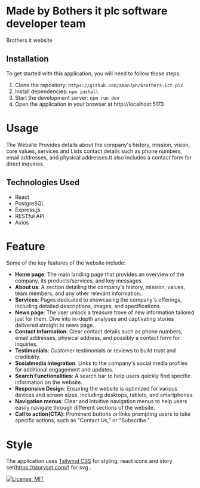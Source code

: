 # Made by Bothers it plc software developer team


Brothers it website
## Installation

To get started with this application, you will need to follow these steps:

1. Clone the repository: `https://github.com/aman7ph/brothers-ict-plc`
2. Install dependencies: `npm install`
3. Start the development server: `npm run dev`
4. Open the application in your browser at http://localhost:5173

# Usage

The Website Provides details about the company's history, mission, vision, core values, services and Lists contact details such as phone numbers, email addresses, and physical addresses.It also  includes a contact form for direct inquiries.

## Technologies Used
- React
- PostgreSQL
- Express.js
- RESTful API
- Axios

# Feature
Some of the key features of the website include:

- **Home page**: The main landing page that provides an overview of the company, its products/services, and key messages.
- **About us**: A section detailing the company's history, mission, values, team members, and any other relevant information..
- **Services**: Pages dedicated to showcasing the company's offerings, including detailed descriptions, images, and specifications.
- **News page**: The user unlock a treasure trove of new information tailored just for them. Dive into in-depth analyses and captivating stories delivered straight to news page.
- **Contact Information**: Clear contact details such as phone numbers, email addresses, physical address, and possibly a contact form for inquiries.
- **Testimonials**: Customer testimonials or reviews to build trust and credibility.
- **Sosialmedia Integration**: Links to the company's social media profiles for additional engagement and updates.
- **Search Functionalities**: A search bar to help users quickly find specific information on the website.
- **Responsive Design**: Ensuring the website is optimized for various devices and screen sizes, including desktops, tablets, and smartphones.
- **Navigation menus**: Clear and intuitive navigation menus to help users easily navigate through different sections of the website.
- **Call to action(CTA)**: Prominent buttons or links prompting users to take specific actions, such as "Contact Us," or "Subscribe."

# Style

The application uses [Tailwind CSS](https://tailwindcss.com/) for styling, react icons and story set(https://storyset.com/) for svg .



[![License: MIT](https://img.shields.io/badge/License-MIT-yellow.svg)](https://opensource.org/licenses/MIT)

